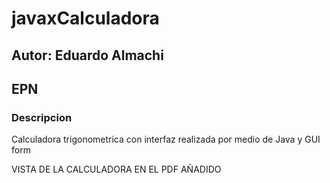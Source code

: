 # javaxCalculadora

## Autor: Eduardo Almachi
## EPN

### Descripcion
Calculadora trigonometrica con interfaz realizada por medio de Java y GUI form

VISTA DE LA CALCULADORA EN EL PDF AÑADIDO